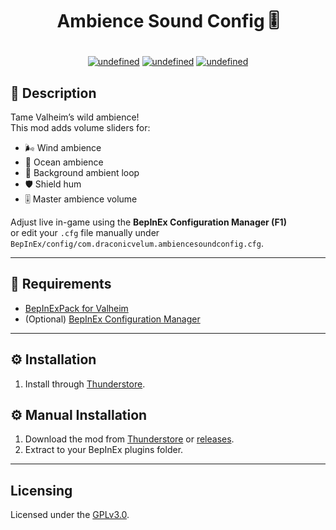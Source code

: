 # <p align="center">Ambience Sound Config 🎚️</p>
<p align="center">
<a href="https://github.com/DraconicVelum/AmbienceSoundConfig/releases/latest"><img alt="undefined" src="https://img.shields.io/github/release/DraconicVelum/AmbienceSoundConfig.svg?style=popout"></a>
<a href="#featured-in"><img alt="undefined" src="https://img.shields.io/github/downloads/DraconicVelum/AmbienceSoundConfig/total.svg?style=popout"></a>
<a href="https://github.com/DraconicVelum/AmbienceSoundConfig/blob/main/LICENSE"><img alt="undefined" src="https://img.shields.io/github/license/DraconicVelum/AmbienceSoundConfig.svg?style=popout"></a>
</p>

## 🌿 Description
Tame Valheim’s wild ambience!  
This mod adds volume sliders for:

- 🌬️ Wind ambience  
- 🌊 Ocean ambience  
- 🎵 Background ambient loop  
- 🛡️ Shield hum  
- 🎚️ Master ambience volume  

Adjust live in-game using the **BepInEx Configuration Manager (F1)**  
or edit your `.cfg` file manually under `BepInEx/config/com.draconicvelum.ambiencesoundconfig.cfg`.

---

## 🧩 Requirements
- [BepInExPack for Valheim](https://thunderstore.io/c/valheim/p/denikson/BepInExPack_Valheim/)
- (Optional) [BepInEx Configuration Manager](https://thunderstore.io/c/valheim/p/BepInEx/BepInExConfigurationManager/)

---

## ⚙️ Installation
1. Install through [Thunderstore](https://thunderstore.io/c/valheim/p/DraconicVelum/AmbienceSoundConfig).

## ⚙️ Manual Installation
1. Download the mod from [Thunderstore](https://thunderstore.io/c/valheim/p/DraconicVelum/AmbienceSoundConfig) or [releases](https://github.com/DraconicVelum/AmbienceSoundConfig/releases/latest).
2. Extract to your BepInEx plugins folder.

---

## Licensing

Licensed under the [GPLv3.0](https://github.com/DraconicVelum/AmbienceSoundConfig/blob/main/LICENSE).
